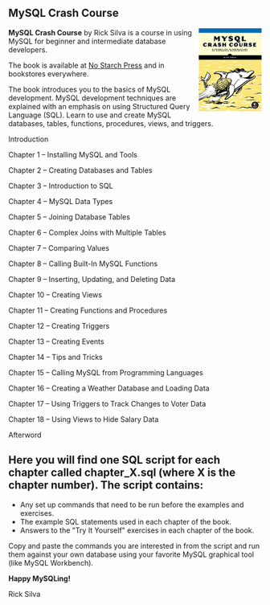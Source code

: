 ## MySQL Crash Course
<a href="https://nostarch.com/mysql-crash-course"><img src="images/mysqlcc.jpg" width="125" align="right"></a>

**MySQL Crash Course** by Rick Silva is a course in using MySQL for beginner and intermediate database developers.

The book is available at [No Starch Press](https://nostarch.com/mysql-crash-course) and in bookstores everywhere.

The book introduces you to the basics of MySQL development. MySQL development techniques are explained with an emphasis on using Structured Query Language (SQL). Learn to use and create MySQL databases, tables, functions, procedures, views, and triggers.

Introduction

Chapter 1 – Installing MySQL and Tools

Chapter 2 – Creating Databases and Tables

Chapter 3 – Introduction to SQL

Chapter 4 – MySQL Data Types

Chapter 5 – Joining Database Tables

Chapter 6 – Complex Joins with Multiple Tables

Chapter 7 – Comparing Values

Chapter 8 – Calling Built-In MySQL Functions

Chapter 9 – Inserting, Updating, and Deleting Data

Chapter 10 – Creating Views

Chapter 11 – Creating Functions and Procedures

Chapter 12 – Creating Triggers

Chapter 13 – Creating Events

Chapter 14 – Tips and Tricks

Chapter 15 – Calling MySQL from Programming Languages

Chapter 16 – Creating a Weather Database and Loading Data

Chapter 17 – Using Triggers to Track Changes to Voter Data

Chapter 18 – Using Views to Hide Salary Data

Afterword	

## Here you will find one SQL script for each chapter called chapter_X.sql (where X is the chapter number). The script contains:
* Any set up commands that need to be run before the examples and exercises.
* The example SQL statements used in each chapter of the book.
* Answers to the "Try It Yourself" exercises in each chapter of the book.

Copy and paste the commands you are interested in from the script and run them against your own database using your favorite MySQL graphical tool (like MySQL Workbench).

**Happy MySQLing!**

Rick Silva

